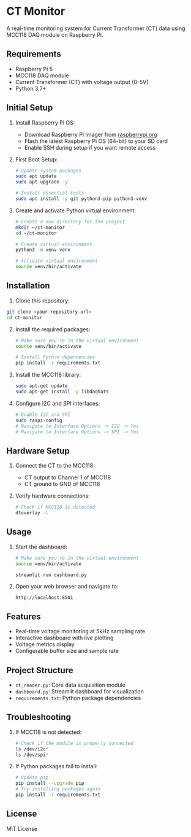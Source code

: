 # CT Monitor

A real-time monitoring system for Current Transformer (CT) data using MCC118 DAQ module on Raspberry Pi.

## Requirements

- Raspberry Pi 5
- MCC118 DAQ module
- Current Transformer (CT) with voltage output (0-5V)
- Python 3.7+

## Initial Setup

1. Install Raspberry Pi OS:
   - Download Raspberry Pi Imager from [raspberrypi.org](https://www.raspberrypi.org/software/)
   - Flash the latest Raspberry Pi OS (64-bit) to your SD card
   - Enable SSH during setup if you want remote access

2. First Boot Setup:
   ```bash
   # Update system packages
   sudo apt update
   sudo apt upgrade -y
   
   # Install essential tools
   sudo apt install -y git python3-pip python3-venv
   ```

3. Create and activate Python virtual environment:
   ```bash
   # Create a new directory for the project
   mkdir ~/ct-monitor
   cd ~/ct-monitor
   
   # Create virtual environment
   python3 -m venv venv
   
   # Activate virtual environment
   source venv/bin/activate
   ```

## Installation

1. Clone this repository:
```bash
git clone <your-repository-url>
cd ct-monitor
```

2. Install the required packages:
   ```bash
   # Make sure you're in the virtual environment
   source venv/bin/activate
   
   # Install Python dependencies
   pip install -r requirements.txt
   ```

3. Install the MCC118 library:
   ```bash
   sudo apt-get update
   sudo apt-get install -y libdaqhats
   ```

4. Configure I2C and SPI interfaces:
   ```bash
   # Enable I2C and SPI
   sudo raspi-config
   # Navigate to Interface Options -> I2C -> Yes
   # Navigate to Interface Options -> SPI -> Yes
   ```

## Hardware Setup

1. Connect the CT to the MCC118:
   - CT output to Channel 1 of MCC118
   - CT ground to GND of MCC118

2. Verify hardware connections:
   ```bash
   # Check if MCC118 is detected
   dtoverlay -l
   ```

## Usage

1. Start the dashboard:
   ```bash
   # Make sure you're in the virtual environment
   source venv/bin/activate
   
   streamlit run dashboard.py
   ```

2. Open your web browser and navigate to:
   ```
   http://localhost:8501
   ```

## Features

- Real-time voltage monitoring at 5kHz sampling rate
- Interactive dashboard with live plotting
- Voltage metrics display
- Configurable buffer size and sample rate

## Project Structure

- `ct_reader.py`: Core data acquisition module
- `dashboard.py`: Streamlit dashboard for visualization
- `requirements.txt`: Python package dependencies

## Troubleshooting

1. If MCC118 is not detected:
   ```bash
   # Check if the module is properly connected
   ls /dev/i2c*
   ls /dev/spi*
   ```

2. If Python packages fail to install:
   ```bash
   # Update pip
   pip install --upgrade pip
   # Try installing packages again
   pip install -r requirements.txt
   ```

## License

MIT License 
